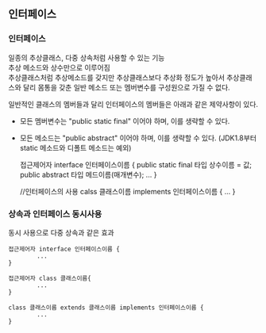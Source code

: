 ## 인터페이스


### 인터페이스
일종의 추상클래스, 다중 상속처럼 사용할 수 있는 기능  
추상 메소드와 상수만으로 이루어짐  
추상클래스처럼 추상메소드를 갖지만 추상클래스보다 추상화 정도가 높아서 추상클래스와 달리 몸통을 갖춘 일반 메소드 또는 멤버변수를 구성원으로 가질 수 없다.  
  
  
  
  
일반적인 클래스의 멤버들과 달리 인터페이스의 멤버들은 아래과 같은 제약사항이 있다.  
- 모든 멤버변수는 "public static final" 이어야 하며, 이를 생략할 수 있다.  
- 모든 메소드는 "public abstract" 이어야 하며, 이를 생략할 수 있다. (JDK1.8부터 static 메소드와 디폴트 메소드는 예외)

    
    접근제어자 interface 인터페이스이름 {
        public static final 타입 상수이름 = 값;
        public abstract 타입 메드이름(매개변수);
            ... 
    }

    //인터페이스의 사용
    calss 클래스이름 implements 인터페이스이름 {
            ...
    }


### 상속과 인터페이스 동시사용
동시 사용으로 다중 상속과 같은 효과


    접근제어자 interface 인터페이스이름 {
            ...
    }

    접근제어자 class 클래스이름{
            ...
    }

    class 클래스이름 extends 클래스이름 implements 인터페이스이름 {
            ...
    }